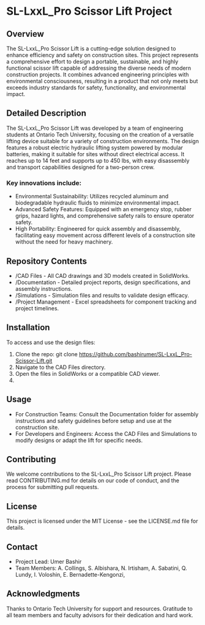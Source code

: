 # SL-LxxL_Pro Scissor Lift Project
## Overview
The SL-LxxL_Pro Scissor Lift is a cutting-edge solution designed to enhance efficiency and safety on construction sites. This project represents a comprehensive effort to design a portable, sustainable, and highly functional scissor lift capable of addressing the diverse needs of modern construction projects. It combines advanced engineering principles with environmental consciousness, resulting in a product that not only meets but exceeds industry standards for safety, functionality, and environmental impact.

## Detailed Description
The SL-LxxL_Pro Scissor Lift was developed by a team of engineering students at Ontario Tech University, focusing on the creation of a versatile lifting device suitable for a variety of construction environments. The design features a robust electric hydraulic lifting system powered by modular batteries, making it suitable for sites without direct electrical access. It reaches up to 14 feet and supports up to 450 lbs, with easy disassembly and transport capabilities designed for a two-person crew.

### Key innovations include:

- Environmental Sustainability: Utilizes recycled aluminum and biodegradable hydraulic fluids to minimize environmental impact.
- Advanced Safety Features: Equipped with an emergency stop, rubber grips, hazard lights, and comprehensive safety rails to ensure operator safety.
- High Portability: Engineered for quick assembly and disassembly, facilitating easy movement across different levels of a construction site without the need for heavy machinery.

## Repository Contents
- /CAD Files - All CAD drawings and 3D models created in SolidWorks.
- /Documentation - Detailed project reports, design specifications, and assembly instructions.
- /Simulations - Simulation files and results to validate design efficacy.
- /Project Management - Excel spreadsheets for component tracking and project timelines.
  
## Installation
To access and use the design files:

1. Clone the repo: git clone https://github.com/bashirumer/SL-LxxL_Pro-Scissor-Lift.git
2. Navigate to the CAD Files directory.
3. Open the files in SolidWorks or a compatible CAD viewer.
4. 
## Usage
- For Construction Teams: Consult the Documentation folder for assembly instructions and safety guidelines before setup and use at the construction site.
- For Developers and Engineers: Access the CAD Files and Simulations to modify designs or adapt the lift for specific needs.

## Contributing
We welcome contributions to the SL-LxxL_Pro Scissor Lift project. Please read CONTRIBUTING.md for details on our code of conduct, and the process for submitting pull requests.

## License
This project is licensed under the MIT License - see the LICENSE.md file for details.

## Contact
- Project Lead: Umer Bashir
- Team Members: A. Collings, S. Albishara, N. Irtisham, A. Sabatini, Q. Lundy, I. Voloshin, E. Bernadette-Kengonzi,

## Acknowledgments
Thanks to Ontario Tech University for support and resources.
Gratitude to all team members and faculty advisors for their dedication and hard work.
